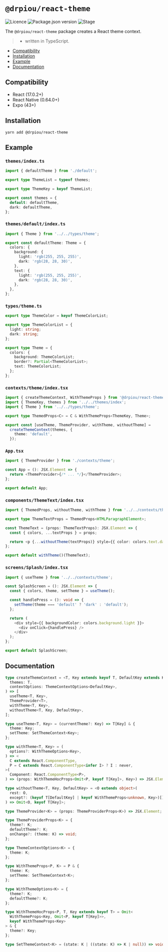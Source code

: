 # `@drpiou/react-theme`

![Licence](https://img.shields.io/github/license/drpiou/react-theme)
![Package.json version](https://img.shields.io/github/package-json/v/drpiou/react-theme)
![Stage](https://img.shields.io/badge/stage-experimental-important)

The `@drpiou/react-theme` package creates a React theme context.

> - written in TypeScript.

<!--ts-->

- [Compatibility](#compatibility)
- [Installation](#installation)
- [Example](#example)
- [Documentation](#documentation)

<!--te-->

## Compatibility

- React (17.0.2+)
- React Native (0.64.0+)
- Expo (43+)

## Installation

```shell
yarn add @drpiou/react-theme
```

## Example

### `themes/index.ts`

```typescript
import { defaultTheme } from './default';

export type ThemeList = typeof themes;

export type ThemeKey = keyof ThemeList;

export const themes = {
  default: defaultTheme,
  dark: defaultTheme,
};
```

### `themes/default/index.ts`

```typescript
import { Theme } from '../../types/theme';

export const defaultTheme: Theme = {
  colors: {
    background: {
      light: 'rgb(255, 255, 255)',
      dark: 'rgb(28, 28, 30)',
    },
    text: {
      light: 'rgb(255, 255, 255)',
      dark: 'rgb(28, 28, 30)',
    },
  },
};
```

### `types/theme.ts`

```typescript
export type ThemeColor = keyof ThemeColorList;

export type ThemeColorList = {
  light: string;
  dark: string;
};

export type Theme = {
  colors: {
    background: ThemeColorList;
    border?: Partial<ThemeColorList>;
    text: ThemeColorList;
  };
};
```

### `contexts/theme/index.tsx`

```typescript jsx
import { createThemeContext, WithThemeProps } from '@drpiou/react-theme';
import { ThemeKey, themes } from '../../themes/index';
import { Theme } from '../../types/theme';

export type ThemedProps<C> = C & WithThemeProps<ThemeKey, Theme>;

export const [useTheme, ThemeProvider, withTheme, withoutTheme] =
  createThemeContext(themes, {
    theme: 'default',
  });
```

### `App.tsx`

```typescript jsx
import { ThemeProvider } from './contexts/theme';

const App = (): JSX.Element => {
  return <ThemeProvider>{/* ... */}</ThemeProvider>;
};

export default App;
```

### `components/ThemeText/index.tsx`

```typescript jsx
import { ThemedProps, withoutTheme, withTheme } from '../../contexts/theme';

export type ThemeTextProps = ThemedProps<HTMLParagraphElement>;

const ThemeText = (props: ThemeTextProps): JSX.Element => {
  const { colors, ...textProps } = props;

  return <p {...withoutTheme(textProps)} style={{ color: colors.text.dark }} />;
};

export default withTheme()(ThemeText);
```

### `screens/Splash/index.tsx`

```typescript jsx
import { useTheme } from '../../contexts/theme';

const SplashScreen = (): JSX.Element => {
  const { colors, theme, setTheme } = useTheme();

  const handlePress = (): void => {
    setTheme(theme === 'default' ? 'dark' : 'default');
  };

  return (
    <div style={{ backgroundColor: colors.background.light }}>
      <div onClick={handlePress} />
    </div>
  );
};

export default SplashScreen;
```

## Documentation

```typescript
type createThemeContext = <T, Key extends keyof T, DefaultKey extends Key>(
  themes: T,
  contextOptions: ThemeContextOptions<DefaultKey>,
) => [
  useTheme<T, Key>,
  ThemeProvider<T>,
  withTheme<T, Key>,
  withoutTheme<T, Key, DefaultKey>,
];

type useTheme<T, Key> = (currentTheme?: Key) => T[Key] & {
  theme: Key;
  setTheme: SetThemeContext<Key>;
};

type withTheme<T, Key> = (
  options?: WithThemeOptions<Key>,
) => <
  C extends React.ComponentType,
  P = C extends React.ComponentType<infer I> ? I : never,
>(
  Component: React.ComponentType<P>,
) => (props: WithThemeHocProps<Omit<P, keyof T[Key]>, Key>) => JSX.Element;

type withoutTheme<T, Key, DefaultKey> = <O extends object>(
  rest: O,
  except?: (keyof T[DefaultKey] | keyof WithThemeProps<unknown, Key>)[],
) => Omit<O, keyof T[Key]>;

type ThemeProvider<K> = (props: ThemeProviderProps<K>) => JSX.Element;

type ThemeProviderProps<K> = {
  theme?: K;
  defaultTheme?: K;
  onChange?: (theme: K) => void;
};

type ThemeContextOptions<K> = {
  theme: K;
};

type WithThemeProps<P, K> = P & {
  theme: K;
  setTheme: SetThemeContext<K>;
};

type WithThemeOptions<K> = {
  theme?: K;
  defaultTheme?: K;
};

type WithThemeHocProps<P, T, Key extends keyof T> = Omit<
  WithThemeProps<Key, Omit<P, keyof T[Key]>>,
  keyof WithThemeProps<Key>
> & {
  theme?: Key;
};

type SetThemeContext<K> = (state: K | ((state: K) => K | null)) => void;
```
